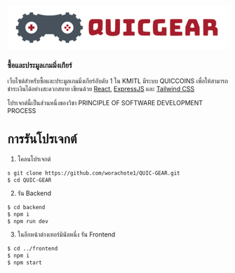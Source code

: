 ![QUICGEAR logo](quicgear.png)

### ซื้อและประมูลเกมมิ่งเกียร์

เว็บไซต์สำหรับซื้อและประมูลเกมมิ่งเกียร์อับดับ 1 ใน KMITL มีระบบ QUICCOINS เพื่อให้สามารถชำระเงินได้อย่างสะดวกสบาย เขียนด้วย [React](https://create-react-app.dev/), [ExpressJS](https://expressjs.com/) และ [Tailwind CSS](https://tailwindcss.com/)

โปรเจกต์นี้เป็นส่วนหนึ่งของวิชา PRINCIPLE OF SOFTWARE DEVELOPMENT PROCESS

# การรันโปรเจกต์

1. โคลนโปรเจกต์

```
s git clone https://github.com/worachote1/QUIC-GEAR.git
$ cd QUIC-GEAR
```

2. รัน Backend

```
$ cd backend
$ npm i
$ npm run dev
```

3. ในอีกหน้าต่างเทอร์มินัลหนึ่ง รัน Frontend

```
$ cd ../frontend
$ npm i
$ npm start
```